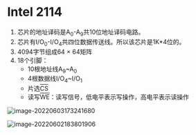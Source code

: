 # Intel 2114  

1. 芯片的地址译码是A<sub>0</sub>-A<sub>9</sub>共10位地址译码电路。
2. 芯片有I/O<sub>0</sub>-I/O<sub>4</sub>共四位数据传送线。所以该芯片是1K*4位的。
3. 4094字节组成64 × 64矩阵
4. 18个引脚：
   - 10根地址线A<sub>9</sub>~A<sub>0</sub>
   - 4根数据线I/O<sub>4</sub>~I/O<sub>1</sub>
   - 片选<SPAN style="TEXT-DECORATION: overline">CS</SPAN>
   - 读写<SPAN style="TEXT-DECORATION: overline">WE</SPAN>：读写信号，低电平表示写操作，高电平表示读操作

![image-20220603173241680](https://cdn.jsdelivr.net/gh/letengzz/Two-C@main/img/PM/Third/202206111503934.png)

![image-20220602183801906](D:/Data/typora/photo/image-20220602183801906.png)